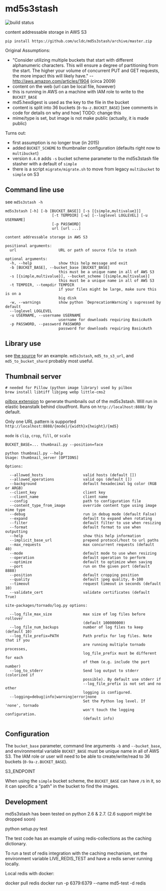 md5s3stash
==========

![build status](https://travis-ci.org/ucldc/md5s3stash.svg)

content addressable storage in AWS S3

```
pip install https://github.com/ucldc/md5s3stash/archive/master.zip
```

Original Assumptions:
 * "Consider utilizing multiple buckets that start with different alphanumeric characters. This will ensure a degree of partitioning from the start. The higher your volume of concurrent PUT and GET requests, the more impact this will likely have."  -- http://aws.amazon.com/articles/1904 (circa 2009)
 * content on the web (url can be local file, however)
 * this is running in AWS on a machine with IAM role to write to the `BUCKET_BASE`
 * md5.hexdigest is used as the key to the file in the bucket
 * content is split into 36 buckets (`0-9a-z.BUCKET_BASE`) [see comments in code for details on why and how]  TODO: change this
 * mime/type is set, but image is not make public (actually, it is made public)

Turns out:
 * first assumption is no longer true (in 2015)
 * added `BUCKET_SCHEME` to thumbnailer configuration (defaults right now to `multibucket`)
 * version `0.4.0` adds `-s` bucket scheme parameter to the md5s3stash file stasher with a default of `simple`
 * there is a script `migrate/migrate.sh` to move from legacy `multibucket` to `simple` on S3


## Command line use

see `md5s3stash -h`
```
md5s3stash [-h] [-b [BUCKET_BASE]] [-s [{simple,multivalue}]]
                     [-t TEMPDIR] [-w] [--loglevel LOGLEVEL] [-u USERNAME]
                     [-p PASSWORD]
                     url [url ...]

content addressable storage in AWS S3

positional arguments:
  url                   URL or path of source file to stash

optional arguments:
  -h, --help            show this help message and exit
  -b [BUCKET_BASE], --bucket_base [BUCKET_BASE]
                        this must be a unique name in all of AWS S3
  -s [{simple,multivalue}], --bucket_scheme [{simple,multivalue}]
                        this must be a unique name in all of AWS S3
  -t TEMPDIR, --tempdir TEMPDIR
                        if your files might be large, make sure this is on a
                        big disk
  -w, --warnings        show python `DeprecationWarning`s supressed by default
  --loglevel LOGLEVEL
  -u USERNAME, --username USERNAME
                        username for downloads requiring BasicAuth
  -p PASSWORD, --password PASSWORD
                        password for downloads requiring BasicAuth
```

## Library use

see [the source](https://github.com/tingletech/md5s3stash/blob/master/md5s3stash.py)
for an example.  `md5s3stash`, `md5_to_s3_url`, and `md5_to_bucket_shard` probably most useful.

## Thumbnail server

```
# needed for Pillow (python image library) used by pilbox
brew install libtiff libjpeg webp little-cms2
```

[pilbox extension](http://agschwender.github.io/pilbox/#extension)
to generate thumbnails out of the md5s3stash.  Will run in elastic beanstalk
behind cloudfront.  Runs on `http://localhost:8888/` by default.

Only one URL pattern is supported `http://localhost:8888/{mode}/{width}x{height}/{md5}`

`mode` is `clip`, `crop`, `fill`, or `scale`


```
BUCKET_BASE=... thumbnail.py --position=face

python thumbnail.py --help
Usage: thumbnail_server [OPTIONS]

Options:

  --allowed_hosts                  valid hosts (default [])
  --allowed_operations             valid ops (default [])
  --background                     default hexadecimal bg color (RGB or ARGB)
  --client_key                     client key
  --client_name                    client name
  --config                         path to configuration file
  --content_type_from_image        override content type using image mime type
  --debug                          run in debug mode (default False)
  --expand                         default to expand when rotating
  --filter                         default filter to use when resizing
  --format                         default format to use when outputting
  --help                           show this help information
  --implicit_base_url              prepend protocol/host to url paths
  --max_requests                   max concurrent requests (default 40)
  --mode                           default mode to use when resizing
  --operation                      default operation to perform
  --optimize                       default to optimize when saving
  --port                           run on the given port (default 8888)
  --position                       default cropping position
  --quality                        default jpeg quality, 0-100
  --timeout                        request timeout in seconds (default 10)
  --validate_cert                  validate certificates (default True)

site-packages/tornado/log.py options:

  --log_file_max_size              max size of log files before rollover
                                   (default 100000000)
  --log_file_num_backups           number of log files to keep (default 10)
  --log_file_prefix=PATH           Path prefix for log files. Note that if you
                                   are running multiple tornado processes,
                                   log_file_prefix must be different for each
                                   of them (e.g. include the port number)
  --log_to_stderr                  Send log output to stderr (colorized if
                                   possible). By default use stderr if
                                   --log_file_prefix is not set and no other
                                   logging is configured.
  --logging=debug|info|warning|error|none 
                                   Set the Python log level. If 'none', tornado
                                   won't touch the logging configuration.
                                   (default info)

```

## Configuration

The `bucket_base` parameter, command line arguments `-b` and `--bucket_base`, and environmental variable `BUCKET_BASE`
must be unique name in all of AWS S3.  The IAM role or user will need to be able to create/write/read to 36 buckets
(`0-9a-z.BUCKET_BASE`).

S3_ENDPOINT

When using the `simple` bucket scheme, the `BUCKET_BASE` can have `/`s in it, so it can
specific a "path" in the bucket to find the images.

## Development

md5s3stash has been tested on python 2.6 & 2.7.  (2.6 support might be dropped soon)

python setup.py test

The test code has an example of using redis-collections as the caching dictionary.

To run a test of redis integration with the caching mechanism, set the environment variable LIVE_REDIS_TEST and have a redis server running locally.

Local redis with docker:

docker pull redis
docker run -p 6379:6379 --name md5-test -d redis
